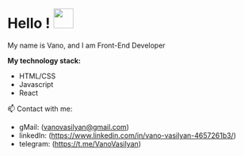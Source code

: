 # Hello ! <img  src="https://c.tenor.com/DY6Pm8lN264AAAAC/adele-hello.gif"  width="40px" />

My name is Vano, and I am Front-End Developer 

**My technology stack:**

* HTML/CSS
* Javascript
* React

📫 Contact with me:

* gMail: (vanovasilyan@gmail.com) 
* linkedIn: (https://www.linkedin.com/in/vano-vasilyan-4657261b3/) 
* telegram: (https://t.me/VanoVasilyan) 

